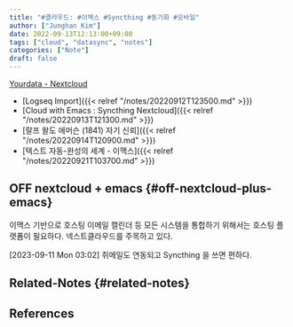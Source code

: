 ```yaml
---
title: "#클라우드: #이맥스 #Syncthing #동기화 #모바일"
author: ["Junghan Kim"]
date: 2022-09-13T12:13:00+09:00
tags: ["cloud", "datasync", "notes"]
categories: ["Note"]
draft: false
---
```


[Yourdata - Nextcloud](https://nextcloud.com/yourdata/)

-   [Logseq Import]({{< relref "/notes/20220912T123500.md" >}})
-   [Cloud with Emacs : Syncthing Nextcloud]({{< relref "/notes/20220913T121300.md" >}})
-   [랄프 왈도 에머슨 (1841) 자기 신뢰]({{< relref "/notes/20220914T120900.md" >}})
-   [텍스트 자동-완성의 세계 - 이맥스]({{< relref "/notes/20220921T103700.md" >}})


## OFF nextcloud + emacs {#off-nextcloud-plus-emacs}

이맥스 기반으로 호스팅 이메일 캘린더 등 모든 시스템을 통합하기 위해서는 호스팅 플랫폼이 필요하다. 넥스트클라우드를 주목하고 있다.

<span class="timestamp-wrapper"><span class="timestamp">[2023-09-11 Mon 03:02] </span></span> 쥐메일도 연동되고 Syncthing 을 쓰면 편하다.


## Related-Notes {#related-notes}

## References

<style>.csl-entry{text-indent: -1.5em; margin-left: 1.5em;}</style><div class="csl-bib-body">
</div>

